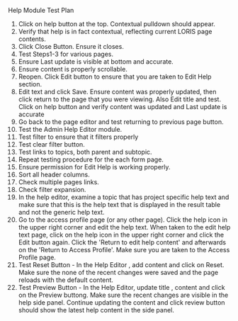 Help Module Test Plan

1.  Click on help button at the top. Contextual pulldown should appear.
2.  Verify that help is in fact contextual, reflecting current LORIS page contents.
3.  Click Close Button. Ensure it closes.
4.  Test Steps1-3 for various pages.
5.  Ensure Last update is visible at bottom and accurate.
6.  Ensure content is properly scrollable.
7.  Reopen. Click Edit button to ensure that you are taken to Edit Help section.
8.  Edit text and click Save. Ensure content was properly updated, then click return to
    the page that you were viewing. Also Edit title and test. Click on help button and
    verify content was updated and Last update is accurate
9.  Go back to the page editor and test returning to previous page button.
10. Test the Admin Help Editor module.
11. Test filter to ensure that it filters properly
12. Test clear filter button.
13. Test links to topics, both parent and subtopic.
14. Repeat testing procedure for the each form page.
15. Ensure permission for Edit Help is working properly.
16. Sort all header columns.
17. Check multiple pages links.
18. Check filter expansion.
19. In the help editor, examine a topic that has project specific help text and make sure
    that this is the help text that is displayed in the result table and not the generic help
    text.
20. Go to the access profile page (or any other page). Click the help icon in the upper right corner
    and edit the help text. When taken to the edit help text page, click on the help icon in the
    upper right corner and click the Edit button again. Click the 'Return to edit help content'
    and afterwards on the 'Return to Access Profile'. Make sure you are taken to the Access Profile page.
21. Test Reset Button - In the Help Editor , add content and click on Reset. Make sure the none of the recent changes were
    saved and the page reloads with the default content.
22. Test Preview Button - In the Help Editor, update title , content and click on the Preview buttong. Make sure
    the recent changes are visible in the help side panel. Continue updating the content and click review button should
    show the latest help content in the side panel.
